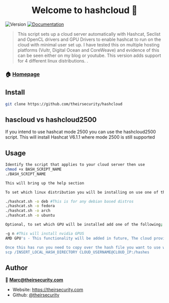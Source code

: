 <h1 align="center">Welcome to hashcloud 👋</h1>
<p>
  <img alt="Version" src="https://img.shields.io/badge/version-1.0.0-blue.svg?cacheSeconds=2592000" />
  <a href="https://github.com/theirsecurity/hashcloud" target="_blank">
    <img alt="Documentation" src="https://img.shields.io/badge/documentation-yes-brightgreen.svg" />
  </a>
</p>

> This script sets up a cloud server automatically with Hashcat, Seclist and OpenCL drivers and GPU Drivers to enable hashcat to run on the cloud with minimal user set up. I have tested this on multiple hosting platforms (Vultr, Digital Ocean and CoreWeave) and evidence of this can be seen either on my blog or youtube. This version adds support for 4 different linux distributions. .

### 🏠 [Homepage](https://github.com/theirsecurity/hashcloud)

## Install

```sh
git clone https://github.com/theirsecurity/hashcloud
```

## hascloud vs hashcloud2500

If you intend to use hashcat mode 2500 you can use the hashcloud2500 script.
This will install Hashcat V6.1.1 where mode 2500 is still supported 

## Usage

```sh
Identify the script that applies to your cloud server then use
chmod +x BASH_SCRIPT_NAME
./BASH_SCRIPT_NAME

This will bring up the help section

To set which linux distribution you will be installing on use one of the below

./hashcat.sh -o deb #This is for any debian based distros
./hashcat.sh -o fedora
./hashcat.sh -o arch
./hashcat.sh -o ubuntu

Optional, to set which GPU will be installed add one of the following;

-g n #This will install nvidia GPUS
AMD GPU's - This functionality will be added in future, The cloud providers I've been testing with did not have any instances that used AMD GPU's to verify it works

Once this has run you need to copy over the hash file you want to use with hascat, i did this using SCP to the /root/hashes folder e.g
scp /INSERT_LOCAL_HASH_DIRECTORY CLOUD_USERNAME@CLOUD_IP:/hashes
```

## Author

👤 **Marc@theirsecurity.com**

* Website: https://theirsecurity.com
* Github: [@theirsecurity](https://github.com/theirsecurity)
